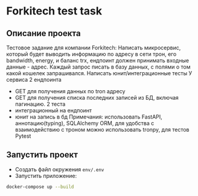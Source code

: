 # Forkitech test task

## Описание проекта
Тестовое задание для компании Forkitech:
Написать микросервис, который будет выводить информацию по адресу в сети трон, его bandwidth, energy, и баланс trx, ендпоинт должен принимать входные данные - адрес.
Каждый запрос писать в базу данных, с полями о том какой кошелек запрашивался.
Написать юнит/интеграционные тесты
У сервиса 2 ендпоинта
- GET для получения данных по tron адресу
- GET для получения списка последних записей из БД, включая пагинацию.
2 теста
- интеграционный на ендпоинт
- юнит на запись в бд
Примечания: использовать FastAPI, аннотацию(typing), SQLAlchemy ORM, для удобства с взаимодействию с троном можно использовать tronpy, для тестов Pytest

## Запустить проект
+ Создать файл окружения `env/.env`
+ Запустить приложение:
```bash
docker-compose up --build
```
